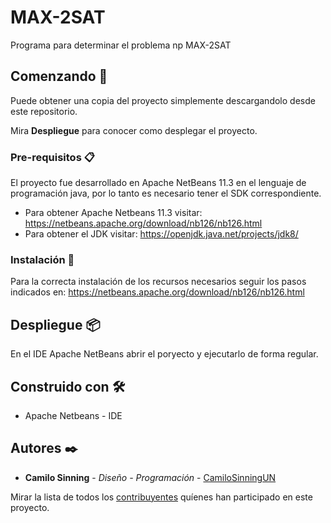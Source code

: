 # MAX-2SAT

Programa para determinar el problema np MAX-2SAT

## Comenzando 🚀

Puede obtener una copia del proyecto simplemente descargandolo desde este repositorio.

Mira **Despliegue** para conocer como desplegar el proyecto.

### Pre-requisitos 📋

El proyecto fue desarrollado en Apache NetBeans 11.3 en el lenguaje de programación java, por lo tanto es necesario tener el SDK correspondiente.

* Para obtener Apache Netbeans 11.3 visitar: https://netbeans.apache.org/download/nb126/nb126.html
* Para obtener el JDK visitar: https://openjdk.java.net/projects/jdk8/

### Instalación 🔧

Para la correcta instalación de los recursos necesarios seguir los pasos indicados en: https://netbeans.apache.org/download/nb126/nb126.html

## Despliegue 📦

En el IDE Apache NetBeans abrir el poryecto y ejecutarlo de forma regular.

## Construido con 🛠️

* Apache Netbeans - IDE

## Autores ✒️

* **Camilo Sinning** - *Diseño - Programación* - [CamiloSinningUN](https://github.com/CamiloSinningUN)

Mirar la lista de todos los [contribuyentes](https://github.com/CamiloSinningUN/Covid-19-simulator/contributors) quíenes han participado en este proyecto. 
